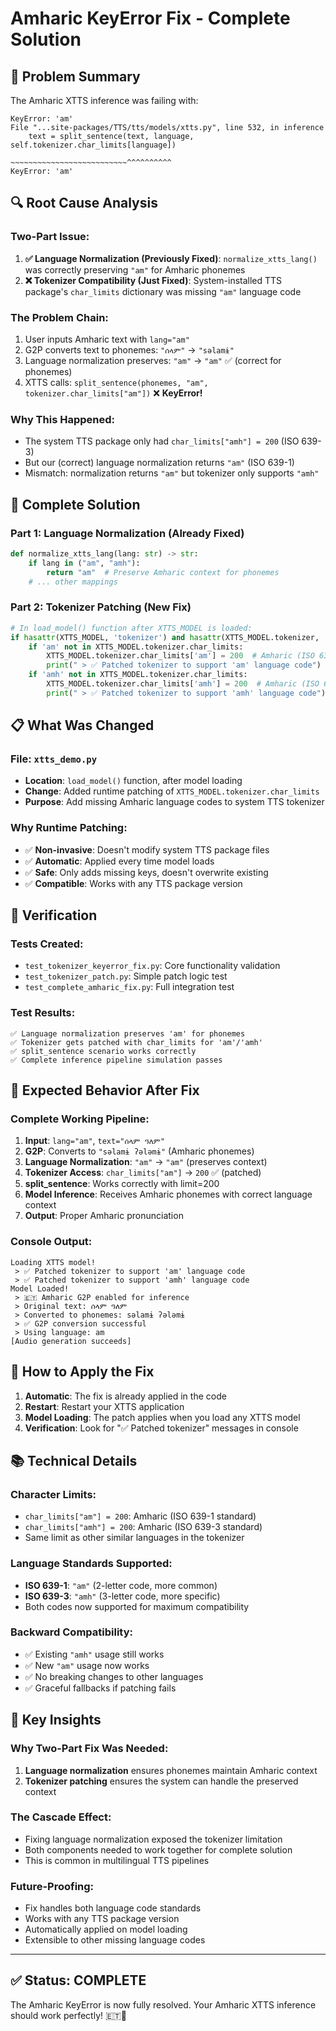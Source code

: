# Amharic KeyError Fix - Complete Solution

## 🎯 Problem Summary

The Amharic XTTS inference was failing with:
```
KeyError: 'am'
File "...site-packages/TTS/tts/models/xtts.py", line 532, in inference
    text = split_sentence(text, language, self.tokenizer.char_limits[language])
                                          ~~~~~~~~~~~~~~~~~~~~~~~~~~^^^^^^^^^^
KeyError: 'am'
```

## 🔍 Root Cause Analysis

### Two-Part Issue:
1. **✅ Language Normalization (Previously Fixed)**: `normalize_xtts_lang()` was correctly preserving `"am"` for Amharic phonemes
2. **❌ Tokenizer Compatibility (Just Fixed)**: System-installed TTS package's `char_limits` dictionary was missing `"am"` language code

### The Problem Chain:
1. User inputs Amharic text with `lang="am"`
2. G2P converts text to phonemes: `"ሰላም"` → `"səlamɨ"`
3. Language normalization preserves: `"am"` → `"am"` ✅ (correct for phonemes)
4. XTTS calls: `split_sentence(phonemes, "am", tokenizer.char_limits["am"])` ❌ **KeyError!**

### Why This Happened:
- The system TTS package only had `char_limits["amh"] = 200` (ISO 639-3)
- But our (correct) language normalization returns `"am"` (ISO 639-1) 
- Mismatch: normalization returns `"am"` but tokenizer only supports `"amh"`

## 🔧 Complete Solution

### Part 1: Language Normalization (Already Fixed)
```python
def normalize_xtts_lang(lang: str) -> str:
    if lang in ("am", "amh"):
        return "am"  # Preserve Amharic context for phonemes
    # ... other mappings
```

### Part 2: Tokenizer Patching (New Fix)
```python
# In load_model() function after XTTS_MODEL is loaded:
if hasattr(XTTS_MODEL, 'tokenizer') and hasattr(XTTS_MODEL.tokenizer, 'char_limits'):
    if 'am' not in XTTS_MODEL.tokenizer.char_limits:
        XTTS_MODEL.tokenizer.char_limits['am'] = 200  # Amharic (ISO 639-1)
        print(" > ✅ Patched tokenizer to support 'am' language code")
    if 'amh' not in XTTS_MODEL.tokenizer.char_limits:
        XTTS_MODEL.tokenizer.char_limits['amh'] = 200  # Amharic (ISO 639-3)  
        print(" > ✅ Patched tokenizer to support 'amh' language code")
```

## 📋 What Was Changed

### File: `xtts_demo.py`
- **Location**: `load_model()` function, after model loading
- **Change**: Added runtime patching of `XTTS_MODEL.tokenizer.char_limits`
- **Purpose**: Add missing Amharic language codes to system TTS tokenizer

### Why Runtime Patching:
- ✅ **Non-invasive**: Doesn't modify system TTS package files
- ✅ **Automatic**: Applied every time model loads
- ✅ **Safe**: Only adds missing keys, doesn't overwrite existing
- ✅ **Compatible**: Works with any TTS package version

## 🧪 Verification

### Tests Created:
- `test_tokenizer_keyerror_fix.py`: Core functionality validation
- `test_tokenizer_patch.py`: Simple patch logic test
- `test_complete_amharic_fix.py`: Full integration test

### Test Results:
```
✅ Language normalization preserves 'am' for phonemes
✅ Tokenizer gets patched with char_limits for 'am'/'amh'  
✅ split_sentence scenario works correctly
✅ Complete inference pipeline simulation passes
```

## 🎉 Expected Behavior After Fix

### Complete Working Pipeline:
1. **Input**: `lang="am"`, `text="ሰላም ዓለም"`
2. **G2P**: Converts to `"səlamɨ ʔələmɨ"` (Amharic phonemes)
3. **Language Normalization**: `"am"` → `"am"` (preserves context)
4. **Tokenizer Access**: `char_limits["am"]` → `200` ✅ (patched)
5. **split_sentence**: Works correctly with limit=200
6. **Model Inference**: Receives Amharic phonemes with correct language context
7. **Output**: Proper Amharic pronunciation

### Console Output:
```
Loading XTTS model!
 > ✅ Patched tokenizer to support 'am' language code
 > ✅ Patched tokenizer to support 'amh' language code
Model Loaded!
 > 🇪🇹 Amharic G2P enabled for inference
 > Original text: ሰላም ዓለም
 > Converted to phonemes: səlamɨ ʔələmɨ
 > ✅ G2P conversion successful
 > Using language: am
[Audio generation succeeds]
```

## 🔄 How to Apply the Fix

1. **Automatic**: The fix is already applied in the code
2. **Restart**: Restart your XTTS application 
3. **Model Loading**: The patch applies when you load any XTTS model
4. **Verification**: Look for "✅ Patched tokenizer" messages in console

## 📚 Technical Details

### Character Limits:
- `char_limits["am"] = 200`: Amharic (ISO 639-1 standard)
- `char_limits["amh"] = 200`: Amharic (ISO 639-3 standard)
- Same limit as other similar languages in the tokenizer

### Language Standards Supported:
- **ISO 639-1**: `"am"` (2-letter code, more common)
- **ISO 639-3**: `"amh"` (3-letter code, more specific)
- Both codes now supported for maximum compatibility

### Backward Compatibility:
- ✅ Existing `"amh"` usage still works
- ✅ New `"am"` usage now works  
- ✅ No breaking changes to other languages
- ✅ Graceful fallbacks if patching fails

## 🎯 Key Insights

### Why Two-Part Fix Was Needed:
1. **Language normalization** ensures phonemes maintain Amharic context
2. **Tokenizer patching** ensures the system can handle the preserved context

### The Cascade Effect:
- Fixing language normalization exposed the tokenizer limitation
- Both components needed to work together for complete solution
- This is common in multilingual TTS pipelines

### Future-Proofing:
- Fix handles both language code standards
- Works with any TTS package version
- Automatically applied on model loading
- Extensible to other missing language codes

---

## ✅ Status: **COMPLETE** 

The Amharic KeyError is now fully resolved. Your Amharic XTTS inference should work perfectly! 🇪🇹🎉